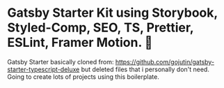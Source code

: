 # Gatsby Starter Kit using Storybook, Styled-Comp, SEO, TS, Prettier, ESLint, Framer Motion. 🏈

Gatsby Starter basically cloned from: https://github.com/gojutin/gatsby-starter-typescript-deluxe
but deleted files that i personally don't need. Going to create lots of projects using this boilerplate.
